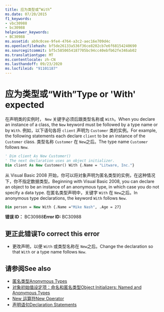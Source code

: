 ```yaml
---
title: 应为类型或“With”
ms.date: 07/20/2015
f1_keywords:
- vbc30988
- bc30988
helpviewer_keywords:
- BC30988
ms.assetid: ab9c0cee-9fe4-4764-a3c2-aec16e709d4c
ms.openlocfilehash: bf5de26133a536f36ce8202cb7e6f68154240690
ms.sourcegitcommit: bf5c5850654187705bc94cc40ebfb62fe346ab02
ms.translationtype: MT
ms.contentlocale: zh-CN
ms.lasthandoff: 09/23/2020
ms.locfileid: "91101187"
---
```

# <a name="type-or-with-expected"></a><span data-ttu-id="d77e7-102">应为类型或“With”</span><span class="sxs-lookup"><span data-stu-id="d77e7-102">Type or 'With' expected</span></span>

<span data-ttu-id="d77e7-103">在声明类的实例时， `New` 关键字必须后跟类型名称或 `With`。</span><span class="sxs-lookup"><span data-stu-id="d77e7-103">When you declare an instance of a class, the `New` keyword must be followed by a type name or by `With`.</span></span> <span data-ttu-id="d77e7-104">例如，以下语句各将 `client` 声明为 `Customer` 类的实例。</span><span class="sxs-lookup"><span data-stu-id="d77e7-104">For example, the following statements each declare `client` to be an instance of the `Customer` class.</span></span> <span data-ttu-id="d77e7-105">类型名称 `Customer` 在 `New`之后。</span><span class="sxs-lookup"><span data-stu-id="d77e7-105">The type name `Customer` follows `New`.</span></span>  
  
```vb  
' Dim client As New Customer()  
' The next declaration uses an object initializer.  
Dim client As New Customer() With {.Name = "Litware, Inc."}  
```  
  
 <span data-ttu-id="d77e7-106">从 Visual Basic 2008 开始，你可以将对象声明为匿名类型的实例，在这种情况下，你不指定数据类型。</span><span class="sxs-lookup"><span data-stu-id="d77e7-106">Beginning with Visual Basic 2008, you can declare an object to be an instance of an anonymous type, in which case you do not specify a data type.</span></span> <span data-ttu-id="d77e7-107">在匿名类型声明中，关键字 `With` 在 `New`之后。</span><span class="sxs-lookup"><span data-stu-id="d77e7-107">In anonymous type declarations, the keyword `With` follows `New`.</span></span>  
  
```vb  
Dim person = New With {.Name ="Mike Nash", .Age = 27}  
```  
  
 <span data-ttu-id="d77e7-108">**错误 ID：** BC30988</span><span class="sxs-lookup"><span data-stu-id="d77e7-108">**Error ID:** BC30988</span></span>  
  
## <a name="to-correct-this-error"></a><span data-ttu-id="d77e7-109">更正此错误</span><span class="sxs-lookup"><span data-stu-id="d77e7-109">To correct this error</span></span>  
  
- <span data-ttu-id="d77e7-110">更改声明，以便 `With` 或类型名称在 `New`之后。</span><span class="sxs-lookup"><span data-stu-id="d77e7-110">Change the declaration so that `With` or a type name follows `New`.</span></span>  
  
## <a name="see-also"></a><span data-ttu-id="d77e7-111">请参阅</span><span class="sxs-lookup"><span data-stu-id="d77e7-111">See also</span></span>

- [<span data-ttu-id="d77e7-112">匿名类型</span><span class="sxs-lookup"><span data-stu-id="d77e7-112">Anonymous Types</span></span>](../programming-guide/language-features/objects-and-classes/anonymous-types.md)
- [<span data-ttu-id="d77e7-113">对象初始值设定项：命名和匿名类型</span><span class="sxs-lookup"><span data-stu-id="d77e7-113">Object Initializers: Named and Anonymous Types</span></span>](../programming-guide/language-features/objects-and-classes/object-initializers-named-and-anonymous-types.md)
- [<span data-ttu-id="d77e7-114">New 运算符</span><span class="sxs-lookup"><span data-stu-id="d77e7-114">New Operator</span></span>](../language-reference/operators/new-operator.md)
- [<span data-ttu-id="d77e7-115">声明语句</span><span class="sxs-lookup"><span data-stu-id="d77e7-115">Declaration Statements</span></span>](../programming-guide/language-features/statements.md#declaration-statements)
